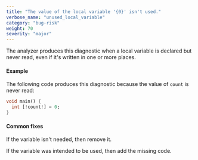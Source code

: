 ```yaml
---
title: "The value of the local variable '{0}' isn't used."
verbose_name: "unused_local_variable"
category: "bug-risk"
weight: 70
severity: "major"
---
```

The analyzer produces this diagnostic when a local variable is declared but
never read, even if it's written in one or more places.

#### Example

The following code produces this diagnostic because the value of `count` is
never read:

```dart
void main() {
  int [!count!] = 0;
}
```

#### Common fixes

If the variable isn't needed, then remove it.

If the variable was intended to be used, then add the missing code.
